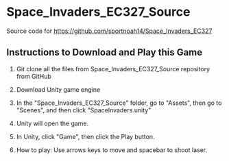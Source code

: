 # Space_Invaders_EC327_Source

Source code for https://github.com/sportnoah14/Space_Invaders_EC327

## Instructions to Download and Play this Game

1. Git clone all the files from Space_Invaders_EC327_Source repository from GitHub

2. Download Unity game engine

3. In the "Space_Invaders_EC327_Source" folder, go to "Assets", then go to "Scenes", and then click "SpaceInvaders.unity"

4. Unity will open the game. 

5. In Unity, click "Game", then click the Play button.

6. How to play: Use arrows keys to move and spacebar to shoot laser.
